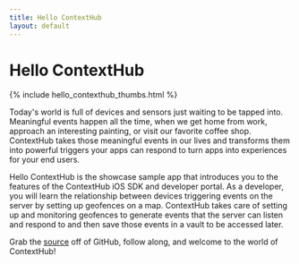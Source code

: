 ```yaml
---
title: Hello ContextHub
layout: default
---
```

# Hello ContextHub

<div class="text-center">
  {% include hello_contexthub_thumbs.html %}
</div>

Today's world is full of devices and sensors just waiting to be tapped into. Meaningful events happen all the time, when we get home from work, approach an interesting painting, or visit our favorite coffee shop. ContextHub takes those meaningful events in our lives and transforms them into powerful triggers your apps can respond to turn apps into experiences for your end users.

Hello ContextHub is the showcase sample app that introduces you to the features of the ContextHub iOS SDK and developer portal. As a developer, you will learn the relationship between devices triggering events on the server by setting up geofences on a map. ContextHub takes care of setting up and monitoring geofences to generate events that the server can listen and respond to and then save those events in a vault to be accessed later.

Grab the [source](https://github.com/contexthub/hello-contexthub) off of GitHub, follow along, and welcome to the world of ContextHub!

<br />
<br />